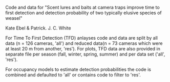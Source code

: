 Code and data for "Scent lures and baits at camera traps improve time to first detection and detection probability of two typically elusive species of weasel"

Kate Ebel & Patrick. J. C. White

  For Time To First Detection (TFD) anlayses code and data are split by all data (n = 126 cameras, 'all') and reduced data(n = 73 cameras which were at least 20 m from another, 'res'). For plots, TFD data are also provided in separate file per season (fall, winter, spring, summer) and per data set ('all', 'res'). 

  For occupancy models to estimate detection probabilities the code is combined and defaulted to 'all' or contains code to filter to 'res'. 
